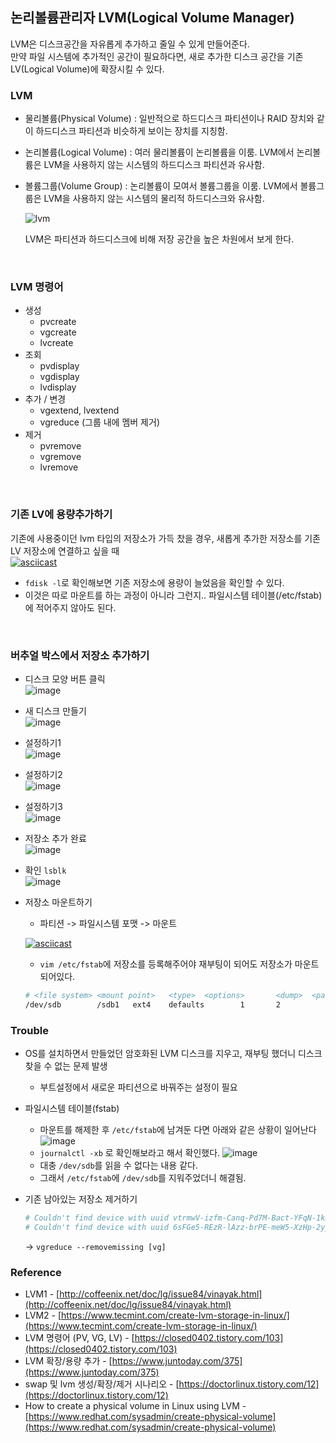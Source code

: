 ## **논리볼륨관리자 LVM(Logical Volume Manager)**
LVM은 디스크공간을 자유롭게 추가하고 줄일 수 있게 만들어준다.   
만약 파일 시스템에 추가적인 공간이 필요하다면, 새로 추가한 디스크 공간을 기존 LV(Logical Volume)에 확장시킬 수 있다.

### **LVM**

- 물리볼륨(Physical Volume) : 일반적으로 하드디스크 파티션이나 RAID 장치와 같이 하드디스크 파티션과 비슷하게 보이는 장치를 지칭함.

- 논리볼륨(Logical Volume) : 여러 물리볼륨이 논리볼륨을 이룸. LVM에서 논리볼륨은 LVM을 사용하지 않는 시스템의 하드디스크 파티션과 유사함.

- 볼륨그룹(Volume Group) : 논리볼륨이 모여서 볼륨그룹을 이룸. LVM에서 볼륨그룹은 LVM을 사용하지 않는 시스템의 물리적 하드디스크와 유사함.

	![lvm](https://www.tecmint.com/wp-content/uploads/2014/07/Create-Logical-Volume-Storage.jpg)   

	LVM은 파티션과 하드디스크에 비해 저장 공간을 높은 차원에서 보게 한다.   

<br>

### **LVM 명령어**
- 생성
	- pvcreate
	- vgcreate
	- lvcreate
- 조회
	- pvdisplay
	- vgdisplay
	- lvdisplay
- 추가 / 변경
	- vgextend, lvextend
	- vgreduce (그룹 내에 멤버 제거)
- 제거
	- pvremove
	- vgremove
	- lvremove

<br>

### **기존 LV에 용량추가하기**
기존에 사용중이던 lvm 타입의 저장소가 가득 찼을 경우, 새롭게 추가한 저장소를 기존 LV 저장소에 연결하고 싶을 때   
[![asciicast](https://asciinema.org/a/J0T38ADtzxKHwpJ6R3Wz4ex33.svg)](https://asciinema.org/a/J0T38ADtzxKHwpJ6R3Wz4ex33)   
- `fdisk -l`로 확인해보면 기존 저장소에 용량이 늘었음을 확인할 수 있다.
- 이것은 따로 마운트를 하는 과정이 아니라 그런지.. 파일시스템 테이블(/etc/fstab)에 적어주지 않아도 된다.

<br>

### **버추얼 박스에서 저장소 추가하기**
- 디스크 모양 버튼 클릭   
	![image](https://user-images.githubusercontent.com/62678380/145933522-02c83474-f583-4233-87af-6efc689c0a4c.png)
- 새 디스크 만들기   
	![image](https://user-images.githubusercontent.com/62678380/145933571-7eba7226-1428-45d8-8032-9b6ba342df13.png)
- 설정하기1   
	![image](https://user-images.githubusercontent.com/62678380/145933920-b7f1ca77-5385-4711-afbc-dd31fcf68e3c.png)
- 설정하기2   
	![image](https://user-images.githubusercontent.com/62678380/145933748-de1b91c8-0ce1-4280-a8a5-7d7636820415.png)
- 설정하기3   
	![image](https://user-images.githubusercontent.com/62678380/145933780-746c50bc-964c-41d3-8cf3-ea1cc8f9e314.png)

- 저장소 추가 완료   
	![image](https://user-images.githubusercontent.com/62678380/145934037-6481c5e1-8d6b-4dc2-b10f-997433b62341.png)

- 확인 `lsblk`   
	![image](https://user-images.githubusercontent.com/62678380/145934189-8732484e-fe26-42d3-baf1-c4916304d479.png)

- 저장소 마운트하기
	- 파티션 -> 파일시스템 포맷 -> 마운트   

	[![asciicast](https://asciinema.org/a/893GfUvLCTdDec0hSg230L6wk.svg)](https://asciinema.org/a/893GfUvLCTdDec0hSg230L6wk)   

	- `vim /etc/fstab`에 저장소를 등록해주어야 재부팅이 되어도 저장소가 마운트되어있다.   
	```sh
	# <file system> <mount point>   <type>  <options>       <dump>  <pass>
	/dev/sdb        /sdb1   ext4    defaults        1       2
	```   

### **Trouble**
- OS를 설치하면서 만들었던 암호화된 LVM 디스크를 지우고, 재부팅 했더니 디스크 찾을 수 없는 문제 발생
	- 부트설정에서 새로운 파티션으로 바꿔주는 설정이 필요
	
- 파일시스템 테이블(fstab)
	- 마운트를 해제한 후 `/etc/fstab`에 남겨둔 다면 아래와 같은 상황이 일어난다  
		![image](https://user-images.githubusercontent.com/62678380/145949703-a253d356-5896-494b-bd90-774d66a2fb37.png)
	- `journalctl -xb` 로 확인해보라고 해서 확인했다.
		![image](https://user-images.githubusercontent.com/62678380/145950070-96a6c4e5-b52f-426e-ba70-e36f2e965c44.png)
	- 대충 `/dev/sdb`를 읽을 수 없다는 내용 같다.
	- 그래서 `/etc/fstab`에 `/dev/sdb`를 지워주었더니 해결됨.
- 기존 남아있는 저장소 제거하기   
	```sh
	# Couldn't find device with uuid vtrmwV-izfm-Canq-Pd7M-Bact-YFqN-1kmSXW.
	# Couldn't find device with uuid 6sFGe5-REzR-lAzz-brPE-meW5-XzHp-2ypmsL.
	```   
	-> `vgreduce --removemissing [vg]`

### **Reference**
- LVM1 - [http://coffeenix.net/doc/lg/issue84/vinayak.html](http://coffeenix.net/doc/lg/issue84/vinayak.html)
- LVM2 - [https://www.tecmint.com/create-lvm-storage-in-linux/](https://www.tecmint.com/create-lvm-storage-in-linux/)
- LVM 명령어 (PV, VG, LV) - [https://closed0402.tistory.com/103](https://closed0402.tistory.com/103)
- LVM 확장/용량 추가 - [https://www.juntoday.com/375](https://www.juntoday.com/375)
- swap 및 lvm 생성/확장/제거 시나리오 - [https://doctorlinux.tistory.com/12](https://doctorlinux.tistory.com/12)
- How to create a physical volume in Linux using LVM - [https://www.redhat.com/sysadmin/create-physical-volume](https://www.redhat.com/sysadmin/create-physical-volume)

